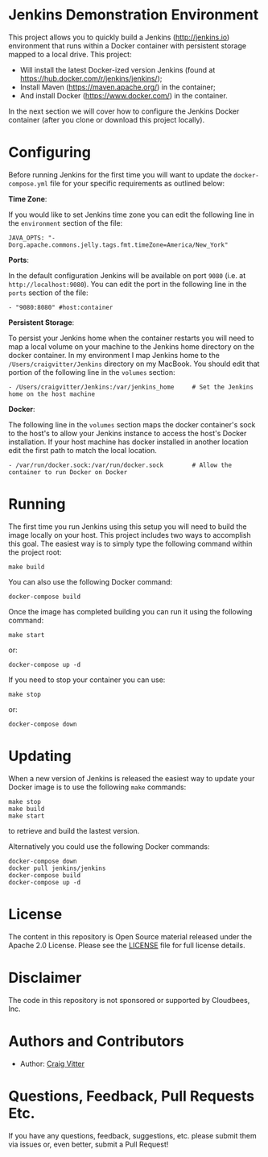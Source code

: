 # Jenkins Demonstration Environment

This project allows you to quickly build a Jenkins (http://jenkins.io) environment that runs within a Docker container with persistent storage mapped to a local drive. This project:

* Will install the latest Docker-ized version Jenkins (found at https://hub.docker.com/r/jenkins/jenkins/); 
* Install Maven (https://maven.apache.org/) in the container;
* And install Docker (https://www.docker.com/) in the container.

In the next section we will cover how to configure the Jenkins Docker container (after you clone or download this project locally).

# Configuring

Before running Jenkins for the first time you will want to update the ``docker-compose.yml`` file for your specific requirements as outlined below:

**Time Zone**:

If you would like to set Jenkins time zone you can edit the following line in the ``environment`` section of the file:

`` JAVA_OPTS: "-Dorg.apache.commons.jelly.tags.fmt.timeZone=America/New_York" ``

**Ports**:

In the default configuration Jenkins will be available on port ``9080`` (i.e. at ``http://localhost:9080``). You can edit the port in the following line in the ``ports`` section of the file:

`` - "9080:8080" #host:container ``

**Persistent Storage**: 

To persist your Jenkins home when the container restarts you will need to map a local volume on your machine to the Jenkins home directory on the docker container. In my environment I map Jenkins home to the ``/Users/craigvitter/Jenkins`` directory on my MacBook. You should edit that portion of the following line in the ``volumes`` section:

`` - /Users/craigvitter/Jenkins:/var/jenkins_home     # Set the Jenkins home on the host machine ``

**Docker**:

The following line in the ``volumes`` section maps the docker container's sock to the host's to allow your Jenkins instance to access the host's Docker installation. If your host machine has docker installed in another location edit the first path to match the local location.

`` - /var/run/docker.sock:/var/run/docker.sock        # Allow the container to run Docker on Docker ``

# Running

The first time you run Jenkins using this setup you will need to build the image locally on your host. This project includes two ways to accomplish this goal. The easiest way is to simply type the following command within the project root:

``make build``

You can also use the following Docker command:

``docker-compose build``

Once the image has completed building you can run it using the following command:

``make start``

or:

``docker-compose up -d``

If you need to stop your container you can use:

``make stop``

or:

``docker-compose down`` 

# Updating

When a new version of Jenkins is released the easiest way to update your Docker image is to use the following ``make`` commands:

```
make stop
make build
make start
```

to retrieve and build the lastest version.

Alternatively you could use the following Docker commands:

```
docker-compose down
docker pull jenkins/jenkins
docker-compose build
docker-compose up -d
```

# License

The content in this repository is Open Source material released under the Apache 2.0 License. Please see the [LICENSE](LICENSE) file for full license details.

# Disclaimer

The code in this repository is not sponsored or supported by Cloudbees, Inc.

# Authors and Contributors 

* Author: [Craig Vitter](https://github.com/cvitter)
 
# Questions, Feedback, Pull Requests Etc.

If you have any questions, feedback, suggestions, etc. please submit them via issues or, even better, submit a Pull Request!
 


